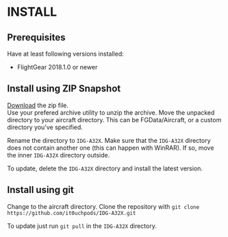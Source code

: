 # INSTALL
## Prerequisites
Have at least following versions installed:
* FlightGear 2018.1.0 or newer

## Install using ZIP Snapshot
[Download](https://github.com/it0uchpods/IDG-A32X/archive/master.zip) the zip file.  
Use your prefered archive utility to unzip the archive.
Move the unpacked directory to your aircraft directory. This can be FGData/Aircraft, or a custom directory you've specified.

Rename the directory to `IDG-A32X`.
Make sure that the `IDG-A32X` directory does not contain another one (this can happen with WinRAR). If so, move the inner `IDG-A32X` directory outside.

To update, delete the `IDG-A32X` directory and install the latest version.

## Install using git
Change to the aircraft directory.
Clone the repository with `git clone https://github.com/it0uchpods/IDG-A32X.git`

To update just run `git pull` in the `IDG-A32X` directory.
